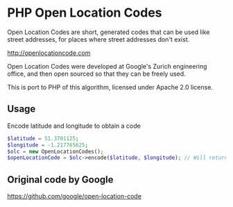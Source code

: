 PHP Open Location Codes
=======================

Open Location Codes are short, generated codes that can be used like street addresses, for places where street addresses don't exist.

http://openlocationcode.com

Open Location Codes were developed at Google's Zurich engineering office, and then open sourced so that they can be freely used.

This is port to PHP of this algorithm, licensed under Apache 2.0 license.

Usage
-----

Encode latitude and longitude to obtain a code

```php
$latitude = 51.3701125;
$longitude = -1.217765625;
$olc = new OpenLocationCodes();
$openLocationCode = $olc->encode($latitude, $longitude); // Will return 9C3W9QCJ+2V
```

Original code by Google
-----------------------

https://github.com/google/open-location-code